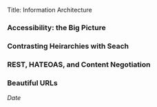 Title: Information Architecture

### Accessibility: the Big Picture

### Contrasting Heirarchies with Seach

### REST, HATEOAS, and Content Negotiation

### Beautiful URLs

$Date$
